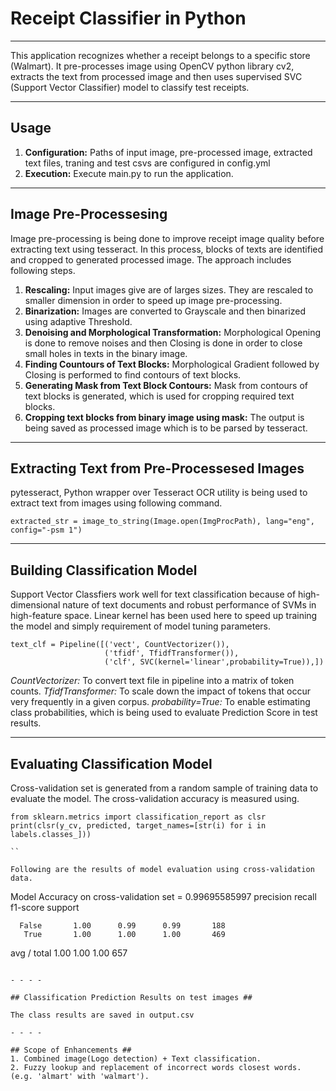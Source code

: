 # Receipt Classifier in Python  
- - - - 
 
This application recognizes whether a receipt belongs to a specific store (Walmart). It pre-processes image using OpenCV python library cv2, extracts the text from processed image and then uses supervised SVC (Support Vector Classifier) model to classify test receipts. 
 
- - - - 
 
## Usage ## 
 
1. **Configuration:** Paths of input image, pre-processed image, extracted text files, traning and test csvs are configured in config.yml 
2. **Execution:** Execute main.py to run the application.
 
- - - - 
 
## Image Pre-Processesing ## 
 
Image pre-processing is being done to improve receipt image quality before extracting text using tesseract. In this process, blocks of texts are identified and cropped to generated processed image. The approach includes following steps.  

1. **Rescaling:** Input images give are of larges sizes. They are rescaled to smaller dimension in order to speed up image pre-processing.
2. **Binarization:** Images are converted to Grayscale and then binarized using adaptive Threshold. 
3. **Denoising and Morphological Transformation:** Morphological Opening is done to remove noises and then Closing is done in order to close small holes in texts in the binary image. 
4. **Finding Countours of Text Blocks:** Morphological Gradient followed by Closing is performed to find contours of text blocks. 
5. **Generating Mask from Text Block Contours:** Mask from contours of text blocks is generated, which is used for cropping required text blocks.
6. **Cropping text blocks from binary image using mask:** The output is being saved as processed image which is to be parsed by tesseract. 
 
- - - - 
 
## Extracting Text from Pre-Processesed Images ## 

pytesseract, Python wrapper over Tesseract OCR utility is being used to extract text from images using following command. 
```
extracted_str = image_to_string(Image.open(ImgProcPath), lang="eng", config="-psm 1")
``` 
 
- - - - 
 
## Building Classification Model ## 

Support Vector Classfiers work well for text classification because of high-dimensional nature of text documents and robust performance of SVMs in high-feature space. Linear kernel has been used here to speed up training the model and simply requirement of model tuning parameters. 

```
text_clf = Pipeline([('vect', CountVectorizer()),
                     ('tfidf', TfidfTransformer()),
                     ('clf', SVC(kernel='linear',probability=True)),])
``` 
*CountVectorizer:* To convert text file in pipeline into a matrix of token counts. 
*TfidfTransformer:*  To scale down the impact of tokens that occur very frequently in a given corpus. 
*probability=True:* To enable estimating class probabilities, which is being used to evaluate Prediction Score in test results. 
 
- - - - 
 
## Evaluating Classification Model ## 
Cross-validation set is generated from a random sample of training data to evaluate the model. The cross-validation accuracy is measured using. 
```
from sklearn.metrics import classification_report as clsr
print(clsr(y_cv, predicted, target_names=[str(i) for i in labels.classes_]))

``

Following are the results of model evaluation using cross-validation data. 
```
Model Accuracy on cross-validation set = 0.99695585997
             precision    recall  f1-score   support

      False       1.00      0.99      0.99       188
       True       1.00      1.00      1.00       469

avg / total       1.00      1.00      1.00       657

``` 
  
- - - - 
 
## Classification Prediction Results on test images ## 
 
The class results are saved in output.csv 
 
- - - - 
 
## Scope of Enhancements ## 
1. Combined image(Logo detection) + Text classification. 
2. Fuzzy lookup and replacement of incorrect words closest words. (e.g. 'almart' with 'walmart').
